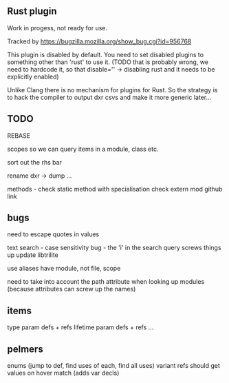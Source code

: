Rust plugin
-----------

Work in progess, not ready for use.

Tracked by https://bugzilla.mozilla.org/show_bug.cgi?id=956768

This plugin is disabled by default. You need to set disabled plugins to something
other than 'rust' to use it. (TODO that is probably wrong, we need to hardcode it,
so that disable='' -> disabling rust and it needs to be explicitly enabled)

Unlike Clang there is no mechanism for plugins for Rust. So the strategy is to
hack the compiler to output dxr csvs and make it more generic later...

TODO
----

REBASE

scopes so we can query items in a module, class etc.

sort out the rhs bar

rename dxr -> dump ...

methods - check static method with specialisation
check extern mod github link


bugs
----

need to escape quotes in values

text search - case sensitivity bug - the 'i' in the search query screws things up
  update libtrilite

use aliases have module, not file, scope

need to take into account the path attribute when looking up modules (because attributes can screw up the names)


items
-----

type param defs + refs
lifetime param defs + refs
...

pelmers
-------

enums (jump to def, find uses of each, find all uses)
  variant refs should get values on hover
match (adds var decls)


